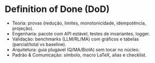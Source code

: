 # Definition of Done (DoD)

- Teoria: provas (redução, limites, monotonicidade, idempotência, projeção).
- Engenharia: pacote com API estável, testes de invariantes, logger.
- Validação: benchmarks (LLM/RL/MA) com gráficos e tabelas (parcial/total vs baseline).
- Arquitetura: guia plugável (Q/MA/BioIA) sem tocar no núcleo.
- Padrão & Comunicação: símbolo, macro LaTeX, alias e checklist.
